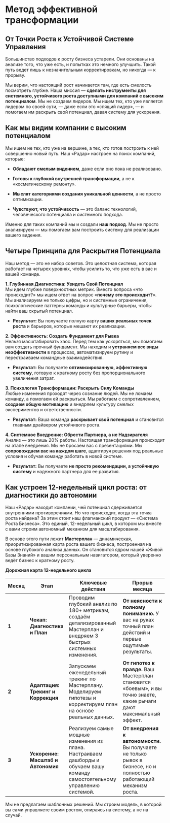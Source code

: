 # Метод эффективной трансформации

## От Точки Роста к Устойчивой Системе Управления

Большинство подходов к росту бизнеса устарели. Они основаны на анализе того, что уже есть, и попытках это немного улучшить. Такой путь ведет лишь к незначительным корректировкам, но никогда — к прорыву.

Мы верим, что настоящий рост начинается там, где есть смелость посмотреть глубже. Наша миссия — **сделать инструменты для системного, устойчивого роста доступными для компаний с высоким потенциалом**. Мы не создаем лидеров. Мы ищем тех, кто уже является лидером по своей сути, — даже если это «спящий лидер», — и помогаем им раскрыть свой потенциал, давая систему для ускорения.

## Как мы видим компании с высоким потенциалом

Мы ищем не тех, кто уже на вершине, а тех, кто готов построить к ней совершенно новый путь. Наш «Радар» настроен на поиск компаний, которые:

- **Обладают смелым видением**, даже если оно пока не реализовано.
    
- **Готовы к глубокой внутренней трансформации**, а не к «косметическому ремонту».
    
- **Мыслят категориями создания уникальной ценности**, а не просто оптимизации.
    
- **Чувствуют, что устойчивость** — это баланс технологий, человеческого потенциала и системного подхода.
    

Именно для таких компаний мы и создали **наш подход**. Мы не просто анализируем — мы помогаем вам построить систему для реализации вашего видения.

## Четыре Принципа для Раскрытия Потенциала

Наш метод — это не набор советов. Это целостная система, которая работает на четырех уровнях, чтобы усилить то, что уже есть в вас и вашей команде.

**1. Глубинная Диагностика: Увидеть Свой Потенциал**  
Мы идем глубже поверхностных метрик. Вместо вопроса «что происходит?» мы ищем ответ на вопрос «**почему это происходит?**». Мы анализируем не только цифры, но и системные ограничения, психологические паттерны команды и культурные барьеры, чтобы найти ваш скрытый потенциал.

- **Результат:** Вы получаете полную карту **ваших реальных точек роста** и барьеров, которые мешают их реализации.
    

**2. Эффективность: Создать Фундамент для Рывка**  
Нельзя масштабировать хаос. Перед тем как ускоряться, мы помогаем вам создать прочный фундамент. Мы находим и **устраняем все виды неэффективности** в процессах, автоматизируем рутину и перестраиваем командные взаимодействия.

- **Результат:** Вы получаете **оптимизированную, эффективную систему**, готовую к кратному росту без пропорционального увеличения затрат.
    

**3. Психология Трансформации: Раскрыть Силу Команды**  
Любые изменения проходят через сознание людей. Мы не ломаем команду, а помогаем ей раскрыться. Мы работаем с сопротивлением, **создаем общую мотивацию** и внедряем культуру смелых экспериментов и ответственности.

- **Результат:** Ваша команда **раскрывает свой потенциал** и становится главным драйвером устойчивого роста.
    

**4. Системное Внедрение: Обрести Партнера, а не Надзирателя**  
Анализ — это лишь 20% работы. Настоящая трансформация происходит на этапе внедрения. Мы не бросаем вас с презентациями. Мы **сопровождаем вас на каждом шаге**, адаптируя решения под реальные условия и обучая команду работать в новой системе.

- **Результат:** Вы получаете **не просто рекомендации, а устойчивую систему** и надежного партнера для ее развития.
    

## Как устроен 12-недельный цикл роста: от диагностики до автономии

Наш «Радар» находит компании, чей потенциал сдерживается внутренними противоречиями. Но что происходит, когда эта точка роста найдена? За этим стоит наш флагманский продукт — «Система Роста Бизнеса». Это единый, 12-недельный цикл, в котором мы вместе с вами строим автономный механизм для масштабирования.

В основе этого пути лежит **Мастерплан** — динамическая, приоритизированная карта роста вашего бизнеса, построенная на основе глубокого анализа данных. Он становится ядром нашей «Живой Базы Знаний» и вашим персональным навигатором, который уверенно ведёт бизнес к кратному росту.

**Дорожная карта 12-недельного цикла**

|Месяц|Этап|Ключевые действия|Прорыв месяца|
|---|---|---|---|
|**1**|**Чекап: Диагностика и План**|Проводим глубокий анализ по 180+ метрикам, создаём детализированный Мастерплан и внедряем 3 быстрых системных изменения.|**От неясности к полному пониманию.** У вас на руках точный план действий и первые ощутимые результаты.|
|**2**|**Адаптация: Трекинг и Коррекция**|Запускаем еженедельный трекинг по Мастерплану. Моделируем гипотезы и корректируем план на основе реальных данных.|**От гипотез к правде.** Ваш Мастерплан становится «боевым», и вы точно знаете, какие рычаги дают максимальный эффект.|
|**3**|**Ускорение: Масштаб и Автономия**|Реализуем самые мощные изменения из плана. Настраиваем дашборды и обучаем вашу команду самостоятельному управлению системой.|**От внедрения к автономности.** Вы получаете не только рывок в бизнесе, но и полностью работающий механизм роста.|

Мы не предлагаем шаблонных решений. Мы строим модель, в которой вы сами управляете своим ростом, опираясь на систему, а не на случай.
